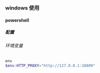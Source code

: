 ### windows 使用

#### powershell

##### 配置

###### 环境变量

```powershell
env
$env:HTTP_PROXY="http://127.0.0.1:10809"
```

